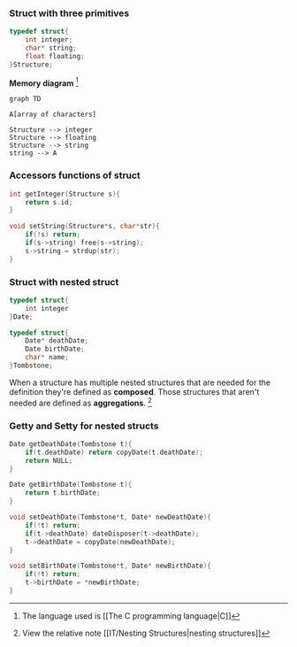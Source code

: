 ### Struct with three primitives
```c
typedef struct{
	int integer;
	char* string;
	float floating;
}Structure;
```

**Memory diagram** [^2]
```mermaid
graph TD

A[array of characters]

Structure --> integer
Structure --> floating
Structure --> string 
string --> A

```
### Accessors functions of struct
```C
int getInteger(Structure s){
	return s.id;
}

void setString(Structure*s, char*str){
	if(!s) return;
	if(s->string) free(s->string);
	s->string = strdup(str);
}
```

### Struct with nested struct
```C
typedef struct{
	int integer
}Date;

typedef struct{
	Date* deathDate;
	Date birthDate;
	char* name;
}Tombstone;
```

When a structure has multiple nested structures that are needed for the definition they're defined as **composed**. Those structures that aren't needed are defined as **aggregations**. [^1]
### Getty and Setty for nested structs
```C
Date getDeathDate(Tombstone t){
	if(t.deathDate) return copyDate(t.deathDate);
	return NULL;
}

Date getBirthDate(Tombstone t){
	return t.birthDate;
}

void setDeathDate(Tombstone*t, Date* newDeathDate){
	if(!t) return;
	if(t->deathDate) dateDisposer(t->deathDate);
	t->deathDate = copyDate(newDeathDate);
}

void setBirthDate(Tombstone*t, Date* newBirthDate){
	if(!t) return;
	t->birthDate = *newBirthDate;
}
```


[^1]: View the relative note [[IT/Nesting Structures|nesting structures]]
[^2]: The language used is [[The C programming language|C]] 